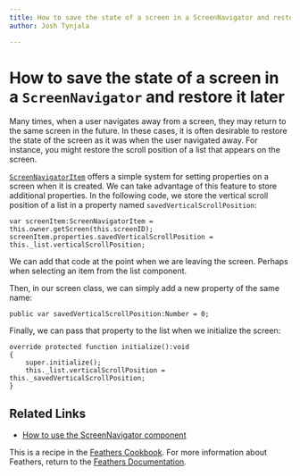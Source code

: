 ```yaml
---
title: How to save the state of a screen in a ScreenNavigator and restore it later  
author: Josh Tynjala

---
```

# How to save the state of a screen in a `ScreenNavigator` and restore it later

Many times, when a user navigates away from a screen, they may return to the same screen in the future. In these cases, it is often desirable to restore the state of the screen as it was when the user navigated away. For instance, you might restore the scroll position of a list that appears on the screen.

[`ScreenNavigatorItem`](../../api-reference/feathers/controls/ScreenNavigatorItem.html) offers a simple system for setting properties on a screen when it is created. We can take advantage of this feature to store additional properties. In the following code, we store the vertical scroll position of a list in a property named `savedVerticalScrollPosition`:

``` code
var screenItem:ScreenNavigatorItem = this.owner.getScreen(this.screenID);
screenItem.properties.savedVerticalScrollPosition = this._list.verticalScrollPosition;
```

We can add that code at the point when we are leaving the screen. Perhaps when selecting an item from the list component.

Then, in our screen class, we can simply add a new property of the same name:

``` code
public var savedVerticalScrollPosition:Number = 0;
```

Finally, we can pass that property to the list when we initialize the screen:

``` code
override protected function initialize():void
{
    super.initialize();
    this._list.verticalScrollPosition = this._savedVerticalScrollPosition;
}
```

## Related Links

-   [How to use the ScreenNavigator component](../screen-navigator.html)

This is a recipe in the [Feathers Cookbook](index.html). For more information about Feathers, return to the [Feathers Documentation](../index.html).


